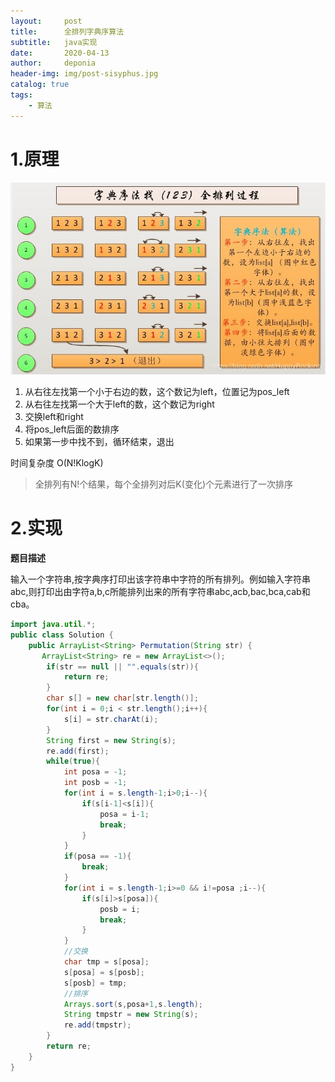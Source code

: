 ```yaml
---
layout:     post
title:      全排列字典序算法
subtitle:   java实现
date:       2020-04-13
author:     deponia
header-img: img/post-sisyphus.jpg
catalog: true
tags:
    - 算法
---
```


# 1.原理

![在这里插入图片描述](https://github.com/kennyfortune/kennyfortune.github.io/raw/master/img/20181101133823660.jpg)

1. 从右往左找第一个小于右边的数，这个数记为left，位置记为pos_left
2. 从右往左找第一个大于left的数，这个数记为right
3. 交换left和right
4. 将pos_left后面的数排序
5. 如果第一步中找不到，循环结束，退出

时间复杂度 O(N!KlogK)

> 全排列有N!个结果，每个全排列对后K(变化)个元素进行了一次排序

# 2.实现

**题目描述**

输入一个字符串,按字典序打印出该字符串中字符的所有排列。例如输入字符串abc,则打印出由字符a,b,c所能排列出来的所有字符串abc,acb,bac,bca,cab和cba。

```java
import java.util.*;
public class Solution {
    public ArrayList<String> Permutation(String str) {
       ArrayList<String> re = new ArrayList<>();
        if(str == null || "".equals(str)){
            return re;
        }
        char s[] = new char[str.length()];
        for(int i = 0;i < str.length();i++){
            s[i] = str.charAt(i);
        }
        String first = new String(s);
        re.add(first);
        while(true){
            int posa = -1;
            int posb = -1;
            for(int i = s.length-1;i>0;i--){
                if(s[i-1]<s[i]){
                    posa = i-1;
                    break;
                }
            }
            if(posa == -1){
                break;
            }
            for(int i = s.length-1;i>=0 && i!=posa ;i--){
                if(s[i]>s[posa]){
                    posb = i;
                    break;
                }
            }
            //交换
            char tmp = s[posa];
            s[posa] = s[posb];
            s[posb] = tmp;
            //排序
            Arrays.sort(s,posa+1,s.length);
            String tmpstr = new String(s);
            re.add(tmpstr);
        }
        return re;
    }
}
```

